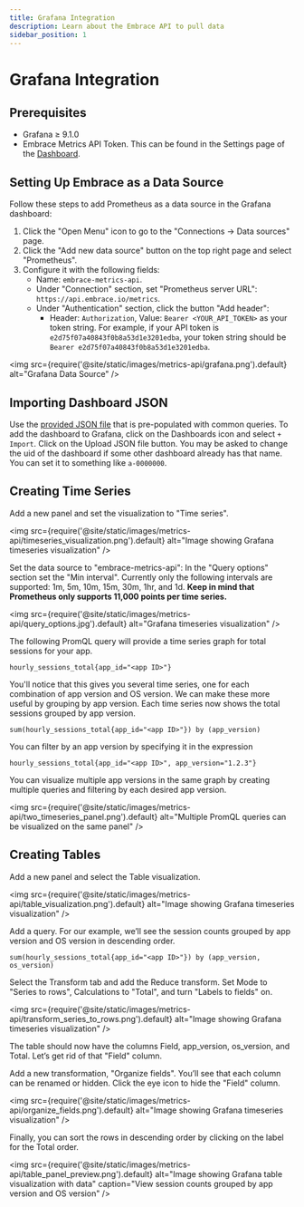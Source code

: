 ```yaml
---
title: Grafana Integration
description: Learn about the Embrace API to pull data 
sidebar_position: 1
---
```


# Grafana Integration

## Prerequisites

- Grafana ≥ 9.1.0
- Embrace Metrics API Token. This can be found in the Settings page of the [Dashboard](https://dash.embrace.io/).

## Setting Up Embrace as a Data Source

Follow these steps to add Prometheus as a data source in the Grafana dashboard:
1. Click the "Open Menu" icon to go to the "Connections -> Data sources" page. 
1. Click the "Add new data source" button on the top right page and select "Prometheus".
1. Configure it with the following fields:
    - Name: `embrace-metrics-api`.
    - Under "Connection" section, set "Prometheus server URL": `https://api.embrace.io/metrics`.
    - Under "Authentication" section, click the button "Add header":
      - Header: `Authorization`, Value: `Bearer <YOUR_API_TOKEN>` as your token string. For example, if your API token is `e2d75f07a40843f0b8a53d1e3201edba`, your token string should be `Bearer e2d75f07a40843f0b8a53d1e3201edba`.

<img src={require('@site/static/images/metrics-api/grafana.png').default} alt="Grafana Data Source" />

## Importing Dashboard JSON

Use the [provided JSON file](https://github.com/embrace-io/grafana-metric-plugin/blob/main/src/dashboards/overview.json) that is pre-populated with common queries. To add the dashboard to Grafana, click on the Dashboards icon and select `+ Import`. Click on the Upload JSON file button. You may be asked to change the uid of the dashboard if some other dashboard already has that name. You can set it to something like `a-0000000`.

## Creating Time Series

Add a new panel and set the visualization to "Time series".

<img src={require('@site/static/images/metrics-api/timeseries_visualization.png').default} alt="Image showing Grafana timeseries visualization" />

Set the data source to "embrace-metrics-api": In the "Query options" section set the "Min interval". Currently only the following intervals are supported: 1m, 5m, 10m, 15m, 30m, 1hr, and 1d. **Keep in mind that Prometheus only supports 11,000 points per time series.**

<img src={require('@site/static/images/metrics-api/query_options.jpg').default} alt="Grafana timeseries visualization" />

The following PromQL query will provide a time series graph for total sessions for your app.

```promql
hourly_sessions_total{app_id="<app ID>"}
```

You'll notice that this gives you several time series, one for each combination of app version and OS version. We can 
make these more useful by grouping by app version. Each time series now shows the total sessions grouped by app version.

```promql
sum(hourly_sessions_total{app_id="<app ID>"}) by (app_version)
```

You can filter by an app version by specifying it in the expression

```promql
hourly_sessions_total{app_id="<app ID>", app_version="1.2.3"}
```

You can visualize multiple app versions in the same graph by creating multiple queries and filtering by each desired app version.

<img src={require('@site/static/images/metrics-api/two_timeseries_panel.png').default} alt="Multiple PromQL queries can be visualized on the same panel" />

## Creating Tables

Add a new panel and select the Table visualization. 

<img src={require('@site/static/images/metrics-api/table_visualization.png').default} alt="Image showing Grafana timeseries visualization" />

Add a query. For our example, we’ll see the session counts grouped by app version and OS version in descending order.

```promql
sum(hourly_sessions_total{app_id="<app ID>"}) by (app_version, os_version)
```

Select the Transform tab and add the Reduce transform. Set Mode to "Series to rows", Calculations to "Total", and turn "Labels to fields" on.

<img src={require('@site/static/images/metrics-api/transform_series_to_rows.png').default} alt="Image showing Grafana timeseries visualization" />

The table should now have the columns Field, app_version, os_version, and Total. Let’s get rid of that "Field" column. 

Add a new transformation, "Organize fields". You’ll see that each column can be renamed or hidden. Click the eye icon to hide the "Field" column.

<img src={require('@site/static/images/metrics-api/organize_fields.png').default} alt="Image showing Grafana timeseries visualization" />

Finally, you can sort the rows in descending order by clicking on the label for the Total order.

<img src={require('@site/static/images/metrics-api/table_panel_preview.png').default} alt="Image showing Grafana table visualization with data" caption="View session counts grouped by app version and OS version" />
